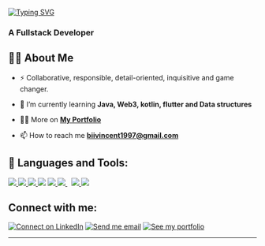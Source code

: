 [![Typing SVG](https://readme-typing-svg.herokuapp.com?duration=7000&color=%288CB8FF&vCenter=true&width=800&height=40&lines=Hello+|+Bonjour+;+Welcome+to+my+Github+profile+I'm+Vincent+Kipkirui+🌍 )](https://git.io/typing-svg)
<h3>A Fullstack Developer</h3>


## 🙋‍♂️ About Me

- ⚡ Collaborative, responsible, detail-oriented, inquisitive and game changer.
  
- 🌱 I’m currently learning **Java, Web3, kotlin, flutter and Data structures**

- 👨‍💻 More on **[My Portfolio](https://alain-kubwayo.web.app)**

- 📫 How to reach me **biivincent1997@gmail.com**


## 🚀 Languages and Tools:

<p align="left"> 
    <a href="https://developer.mozilla.org/en-US/docs/Web/JavaScript" target="_blank"> <img src="https://img.icons8.com/color/48/000000/javascript.png"/> </a> 
    <a href="https://reactjs.org/" target="_blank"> <img src="https://img.icons8.com/color/48/000000/react-native.png"/> </a>
    <a href="https://www.w3.org/html/" target="_blank"> <img src="https://img.icons8.com/color/48/000000/html-5.png"/> </a> 
    <a href="https://www.w3schools.com/css/" target="_blank"> <img src="https://img.icons8.com/color/48/000000/css3.png"/></a> 
    <a href="https://www.java.com" target="_blank"> <img src="https://img.icons8.com/color/48/000000/java-coffee-cup-logo.png"/> </a>
    <a style="padding-right:8px;" href="https://www.mysql.com/" target="_blank"> <img src="https://img.icons8.com/fluent/50/000000/mysql-logo.png"/> </a>
    <a href="https://firebase.google.com/" target="_blank"> <img src="https://img.icons8.com/color/48/000000/firebase.png"/> </a>  
    <a href="https://git-scm.com/" target="_blank"> <img src="https://img.icons8.com/color/48/000000/git.png"/> </a> 
</p>

## Connect with me:
<p align="centre">

[![Connect on LinkedIn](https://img.shields.io/badge/--linkedin?label=LinkedIn&logo=LinkedIn&style=social)](https://www.linkedin.com/in/alain-honore-kubwayo-58633b247/) [![Send me email](https://img.shields.io/badge/--gmail?label=Gmail&logo=Gmail&style=social)](mailto:ahkubwayo@gmail.com) [![See my portfolio](https://img.shields.io/badge/--portfolio?label=Portfolio&logo=portfolio&style=social)](https://alain-kubwayo.web.app)
___
</p>
